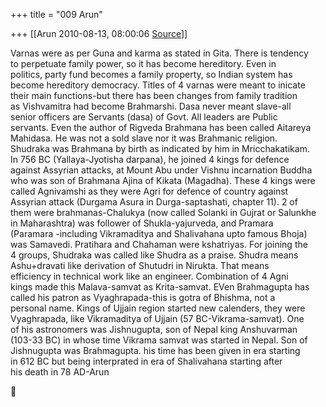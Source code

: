 +++
title = "009 Arun"

+++
[[Arun	2010-08-13, 08:00:06 [Source](https://groups.google.com/g/bvparishat/c/GzadZcgEBUs)]]



Varnas were as per Guna and karma as stated in Gita. There is tendency  
to perpetuate family power, so it has become hereditory. Even in  
politics, party fund becomes a family property, so Indian system has  
become hereditory democracy. Titles of 4 varnas were meant to inicate  
their main functions-but there has been changes from family tradition  
as Vishvamitra had become Brahmarshi. Dasa never meant slave-all  
senior officers are Servants (dasa) of Govt. All leaders are Public  
servants. Even the author of Rigveda Brahmana has been called Aitareya  
Mahidasa. He was not a sold slave nor it was Brahmanic religion.  
Shudraka was Brahmana by birth as indicated by him in Mricchakatikam.  
In 756 BC (Yallaya-Jyotisha darpana), he joined 4 kings for defence  
against Assyrian attacks, at Mount Abu under Vishnu incarnation Buddha  
who was son of Brahmana Ajina of Kikata (Magadha). These 4 kings were  
called Agnivamshi as they were Agri for defence of country against  
Assyrian attack (Durgama Asura in Durga-saptashati, chapter 11). 2 of  
them were brahmanas-Chalukya (now called Solanki in Gujrat or Salunkhe  
in Maharashtra) was follower of Shukla-yajurveda, and Pramara  
(Paramara -including Vikramaditya and Shalivahana upto famous Bhoja)  
was Samavedi. Pratihara and Chahaman were kshatriyas. For joining the  
4 groups, Shudraka was called like Shudra as a praise. Shudra means  
Ashu+dravati like derivation of Shutudri in Nirukta. That means  
efficiency in technical work like an engineer. Combination of 4 Agni  
kings made this Malava-samvat as Krita-samvat. EVen Brahmagupta has  
called his patron as Vyaghrapada-this is gotra of Bhishma, not a  
personal name. Kings of Ujjain region started new calenders, they were  
Vyaghrapada, like Vikramaditya of Ujjain (57 BC-Vikrama-samvat). One  
of his astronomers was Jishnugupta, son of Nepal king Anshuvarman  
(103-33 BC) in whose time Vikrama samvat was started in Nepal. Son of  
Jishnugupta was Brahmagupta. his time has been given in era starting  
in 612 BC but being interprated in era of Shalivahana starting after  
his death in 78 AD-Arun



